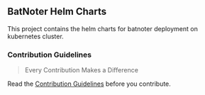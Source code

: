 ## BatNoter Helm Charts
This project contains the helm charts for batnoter deployment on kubernetes cluster.

### Contribution Guidelines
> Every Contribution Makes a Difference

Read the [Contribution Guidelines](CONTRIBUTING.md) before you contribute.
